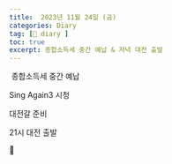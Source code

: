 ```yaml
---
title:  2023년 11월 24일 (금)
categories: Diary
tag: [📒 diary ]
toc: true
excerpt: 종합소득세 중간 예납 & 저녁 대전 출발
---
```

​
종합소득세 중간 예납

Sing Again3 시청

대전갈 준비

21시 대전 출발

🌙

<br><br><br>